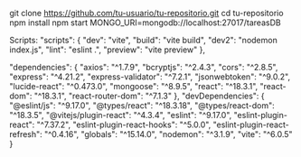 git clone https://github.com/tu-usuario/tu-repositorio.git
cd tu-repositorio
 npm install
npm start
MONGO_URI=mongodb://localhost:27017/tareasDB

Scripts:
"scripts": {
    "dev": "vite",
    "build": "vite build",
    "dev2": "nodemon index.js",
    "lint": "eslint .",
    "preview": "vite preview"
  },

"dependencies": {
    "axios": "^1.7.9",
    "bcryptjs": "^2.4.3",
    "cors": "^2.8.5",
    "express": "^4.21.2",
    "express-validator": "^7.2.1",
    "jsonwebtoken": "^9.0.2",
    "lucide-react": "^0.473.0",
    "mongoose": "^8.9.5",
    "react": "^18.3.1",
    "react-dom": "^18.3.1",
    "react-router-dom": "^7.1.3"
  },
  "devDependencies": {
    "@eslint/js": "^9.17.0",
    "@types/react": "^18.3.18",
    "@types/react-dom": "^18.3.5",
    "@vitejs/plugin-react": "^4.3.4",
    "eslint": "^9.17.0",
    "eslint-plugin-react": "^7.37.2",
    "eslint-plugin-react-hooks": "^5.0.0",
    "eslint-plugin-react-refresh": "^0.4.16",
    "globals": "^15.14.0",
    "nodemon": "^3.1.9",
    "vite": "^6.0.5"
  }
